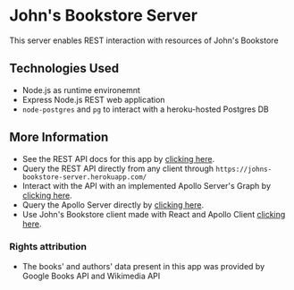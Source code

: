 # John's Bookstore Server
This server enables REST interaction with resources of John's Bookstore

## Technologies Used
* Node.js as runtime environemnt
* Express Node.js REST web application
* `node-postgres` and `pg` to interact with a heroku-hosted Postgres DB

## More Information
* See the REST API docs for this app by [clicking here](https://johns-bookstore-server.herokuapp.com/).
* Query the REST API directly from any client through `https://johns-bookstore-server.herokuapp.com/`
* Interact with the API with an implemented Apollo Server's Graph by [clicking here](https://studio.apollographql.com/public/johns-bookstore-graph-5vul3/home?variant=current).
* Query the Apollo Server directly by [clicking here](https://johns-bookstore-graphql-server.herokuapp.com/).
* Use John's Bookstore client made with React and Apollo Client [clicking here](https://johns-bookstore-client.herokuapp.com/).

### Rights attribution
* The books' and authors' data present in this app was provided by Google Books API and Wikimedia API